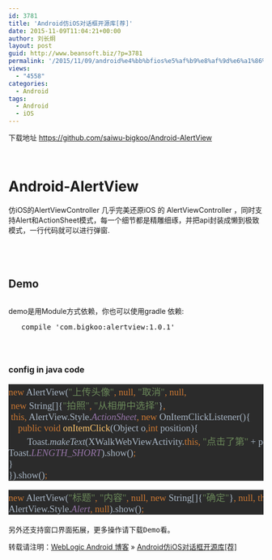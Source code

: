 ```yaml
---
id: 3781
title: 'Android仿iOS对话框开源库[荐]'
date: 2015-11-09T11:04:21+00:00
author: 刘长炯
layout: post
guid: http://www.beansoft.biz/?p=3781
permalink: '/2015/11/09/android%e4%bb%bfios%e5%af%b9%e8%af%9d%e6%a1%86%e5%bc%80%e6%ba%90%e5%ba%93%e8%8d%90/'
views:
  - "4558"
categories:
  - Android
tags:
  - Android
  - iOS
---
```

下载地址 https://github.com/saiwu-bigkoo/Android-AlertView

 

# Android-AlertView

仿iOS的AlertViewController 几乎完美还原iOS 的 AlertViewController ，同时支持Alert和ActionSheet模式，每一个细节都是精雕细琢，并把api封装成懒到极致模式，一行代码就可以进行弹窗.

##  

## Demo

<a href="https://github.com/saiwu-bigkoo/Android-AlertView/blob/master/preview/alertviewdemo.gif" target="_blank"><img style="max-width: 100%;" src="https://github.com/saiwu-bigkoo/Android-AlertView/raw/master/preview/alertviewdemo.gif" alt="" /></a>

demo是用Module方式依赖，你也可以使用gradle 依赖:

<div class="highlight highlight-source-java">
  <pre>   compile <span class="pl-s"><span class="pl-pds">'</span>com.bigkoo:alertview:1.0.1<span class="pl-pds">'</span></span></pre>
</div>

###  

### config in java code

<div class="highlight highlight-source-java">
  <pre style="background-color: #2b2b2b; color: #a9b7c6; font-family: 'Microsoft YaHei'; font-size: 14.0pt;"><span style="color: #cc7832;">new </span>AlertView(<span style="color: #6a8759;">"上传头像"</span><span style="color: #cc7832;">, null, </span><span style="color: #6a8759;">"取消"</span><span style="color: #cc7832;">, null,<br /></span><span style="color: #cc7832;"> new </span>String[]{<span style="color: #6a8759;">"拍照"</span><span style="color: #cc7832;">, </span><span style="color: #6a8759;">"从相册中选择"</span>}<span style="color: #cc7832;">,<br /></span><span style="color: #cc7832;"> this, </span>AlertView.Style.<span style="color: #9876aa; font-style: italic;">ActionSheet</span><span style="color: #cc7832;">, new </span>OnItemClickListener(){<br />    <span style="color: #cc7832;">public void </span><span style="color: #ffc66d;">onItemClick</span>(Object o<span style="color: #cc7832;">,int </span>position){<br />        Toast.<span style="font-style: italic;">makeText</span>(XWalkWebViewActivity.<span style="color: #cc7832;">this, </span><span style="color: #6a8759;">"点击了第" </span>+ position + <span style="color: #6a8759;">"个"</span><span style="color: #cc7832;">,<br /></span>Toast.<span style="color: #9876aa; font-style: italic;">LENGTH_SHORT</span>).show()<span style="color: #cc7832;">;<br /></span>}<br />}).show()<span style="color: #cc7832;">;</span></pre>
</div>

<div class="highlight highlight-source-java">
  <pre style="background-color: #2b2b2b; color: #a9b7c6; font-family: 'Microsoft YaHei'; font-size: 14.0pt;"><span style="color: #cc7832;">new </span>AlertView(<span style="color: #6a8759;">"标题"</span><span style="color: #cc7832;">, </span><span style="color: #6a8759;">"内容"</span><span style="color: #cc7832;">, null, new </span>String[]{<span style="color: #6a8759;">"确定"</span>}<span style="color: #cc7832;">, null, this,<br /></span>AlertView.Style.<span style="color: #9876aa; font-style: italic;">Alert</span><span style="color: #cc7832;">, null</span>).show()<span style="color: #cc7832;">;</span></pre>
  
  <pre>另外还支持窗口界面拓展，更多操作请下载Demo看。</pre>
</div>

转载请注明：[WebLogic Android 博客](http://www.beansoft.biz) &raquo; [Android仿iOS对话框开源库[荐]](http://www.beansoft.biz/2015/11/09/android%e4%bb%bfios%e5%af%b9%e8%af%9d%e6%a1%86%e5%bc%80%e6%ba%90%e5%ba%93%e8%8d%90/)